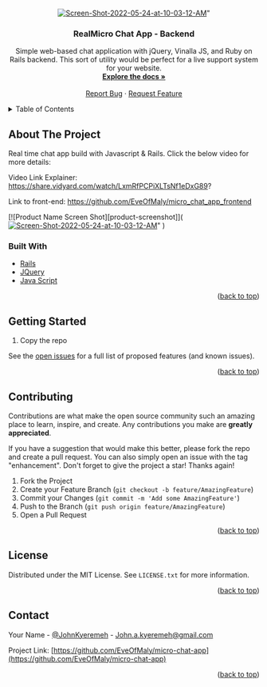 <div id="top"></div>



<!-- PROJECT LOGO -->
<br />
<div align="center">
  <a href="https://github.com/EveOfMaly/micro-chat-app">
   <img src="https://i.ibb.co/m4DKP9K/Screen-Shot-2022-05-24-at-10-03-12-AM.png" alt="Screen-Shot-2022-05-24-at-10-03-12-AM" border="0"></a>" 
  </a>

<h3 align="center">RealMicro Chat App - Backend</h3>

  <p align="center">
    Simple web-based chat application with jQuery, Vinalla JS, and Ruby on Rails backend. This sort of utility would be perfect for a live support system for your website.
    <br />
    <a href="https://github.com/EveOfMaly/micro-chat-app"><strong>Explore the docs »</strong></a>
    <br />
    <br />
    <a href="https://github.com/EveOfMaly/micro-chat-app/issues">Report Bug</a>
    ·
    <a href="https://github.com/EveOfMaly/micro-chat-app/issues">Request Feature</a>
  </p>
</div>



<!-- TABLE OF CONTENTS -->
<details>
  <summary>Table of Contents</summary>
  <ol>
    <li>
      <a href="#about-the-project">About The Project</a>
      <ul>
        <li><a href="#built-with">Built With</a></li>
      </ul>
    </li>
    <li>
      <a href="#getting-started">Getting Started</a>
    </li>
    <li><a href="#contributing">Contributing</a></li>
    <li><a href="#license">License</a></li>
    <li><a href="#contact">Contact</a></li>
    <li><a href="#acknowledgments">Acknowledgments</a></li>
  </ol>
</details>



<!-- ABOUT THE PROJECT -->
## About The Project

  Real time chat app build with Javascript & Rails. Click the below video for more details:

  Video Link Explainer: https://share.vidyard.com/watch/LxmRfPCPiXLTsNf1eDxG89?

  Link to front-end: https://github.com/EveOfMaly/micro_chat_app_frontend

[![Product Name Screen Shot][product-screenshot]](<a href="https://github.com/EveOfMaly/micro-chat-app">
   <img src="https://i.ibb.co/m4DKP9K/Screen-Shot-2022-05-24-at-10-03-12-AM.png" alt="Screen-Shot-2022-05-24-at-10-03-12-AM" border="0"></a>" 
  </a>)


### Built With

* [Rails](https://rubyonrails.org/)
* [JQuery](https://jquery.com)
* [Java Script](https://https://www.javascript.com/.com)

<p align="right">(<a href="#top">back to top</a>)</p>



<!-- GETTING STARTED -->
## Getting Started
1. Copy the repo 




See the [open issues](https://github.com/EveOfMaly/micro-chat-app/issues) for a full list of proposed features (and known issues).

<p align="right">(<a href="#top">back to top</a>)</p>



<!-- CONTRIBUTING -->
## Contributing

Contributions are what make the open source community such an amazing place to learn, inspire, and create. Any contributions you make are **greatly appreciated**.

If you have a suggestion that would make this better, please fork the repo and create a pull request. You can also simply open an issue with the tag "enhancement".
Don't forget to give the project a star! Thanks again!

1. Fork the Project
2. Create your Feature Branch (`git checkout -b feature/AmazingFeature`)
3. Commit your Changes (`git commit -m 'Add some AmazingFeature'`)
4. Push to the Branch (`git push origin feature/AmazingFeature`)
5. Open a Pull Request

<p align="right">(<a href="#top">back to top</a>)</p>



<!-- LICENSE -->
## License

Distributed under the MIT License. See `LICENSE.txt` for more information.

<p align="right">(<a href="#top">back to top</a>)</p>



<!-- CONTACT -->
## Contact

Your Name - [@JohnKyeremeh](https://twitter.com/JohnKyeremeh) - John.a.kyeremeh@gmail.com

Project Link: [https://github.com/EveOfMaly/micro-chat-app](https://github.com/EveOfMaly/micro-chat-app)

<p align="right">(<a href="#top">back to top</a>)</p>





